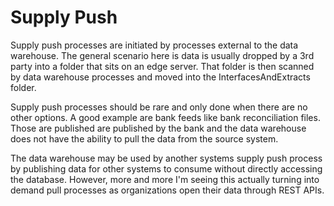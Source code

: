 # Supply Push

Supply push processes are initiated by processes external to the data warehouse. The general scenario here is data is usually dropped by a 3rd party into a folder that sits on an edge server. That folder is then scanned by data warehouse processes and moved into the InterfacesAndExtracts folder.

Supply push processes should be rare and only done when there are no other options. A good example are bank feeds like bank reconciliation files. Those are published are published by the bank and the data warehouse does not have the ability to pull the data from the source system.

The data warehouse may be used by another systems supply push process by publishing data for other systems to consume without directly accessing the database. However, more and more I'm seeing this actually turning into demand pull processes as organizations open their data through REST APIs.

